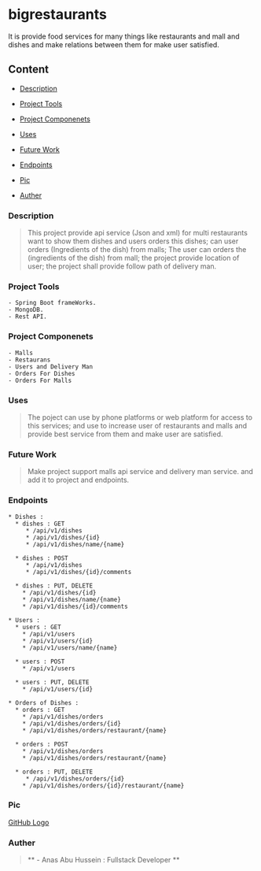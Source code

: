 # bigrestaurants
It is provide food services for many things like restaurants and mall and dishes and make relations between them for make user satisfied.

## Content
- [Description](https://github.com/anasabuhussein/bigrestaurants#description)

- [Project Tools](https://github.com/anasabuhussein/bigrestaurants#project-tools)

- [Project Componenets](https://github.com/anasabuhussein/bigrestaurants#project-componenets)

- [Uses](https://github.com/anasabuhussein/bigrestaurants#uses)

- [Future Work](https://github.com/anasabuhussein/bigrestaurants#future-work)

- [Endpoints](https://github.com/anasabuhussein/bigrestaurants#endpoints)

- [Pic](https://github.com/anasabuhussein/bigrestaurants#pic)

- [Auther](https://github.com/anasabuhussein/bigrestaurants#auther)

### Description
>This project provide api service (Json and xml) for multi restaurants want to show them dishes and users orders this dishes; can user orders (Ingredients of the dish) from malls; The user can orders the (ingredients of the dish) from mall; the project provide location of user; the project shall provide follow path of delivery man.

### Project Tools
	- Spring Boot frameWorks.
	- MongoDB.
	- Rest API. 
	
### Project Componenets
	- Malls
	- Restaurans
	- Users and Delivery Man
	- Orders For Dishes
	- Orders For Malls
	
### Uses 
>The poject can use by phone platforms or web platform for access to this services; and use to increase user  of restaurants and malls and provide best service from them and make user are satisfied.

### Future Work
> Make project support malls api service and delivery man service.
and add it to project and endpoints.

### Endpoints
	* Dishes : 
	  * dishes : GET	
		 * /api/v1/dishes
		 * /api/v1/dishes/{id}
		 * /api/v1/dishes/name/{name}
	  
	  * dishes : POST
		 * /api/v1/dishes
		 * /api/v1/dishes/{id}/comments
	  	    
	  * dishes : PUT, DELETE
	    * /api/v1/dishes/{id}
	    * /api/v1/dishes/name/{name}
	    * /api/v1/dishes/{id}/comments
	    
	* Users : 
	  * users : GET
	    * /api/v1/users
	    * /api/v1/users/{id}
	    * /api/v1/users/name/{name}
	    
	  * users : POST
	    * /api/v1/users
	    
	  * users : PUT, DELETE
	    * /api/v1/users/{id}
	    
	* Orders of Dishes : 
	  * orders : GET
	    * /api/v1/dishes/orders
	    * /api/v1/dishes/orders/{id}
	    * /api/v1/dishes/orders/restaurant/{name}
	    
	  * orders : POST
	    * /api/v1/dishes/orders
	    * /api/v1/dishes/orders/restaurant/{name}
	    
	  * orders : PUT, DELETE
	  	 * /api/v1/dishes/orders/{id}
	    * /api/v1/dishes/orders/{id}/restaurant/{name}
	    
### Pic
[GitHub Logo](/images/logo.png)
	    
### Auther 
> ** - Anas Abu Hussein : Fullstack Developer **


 		
